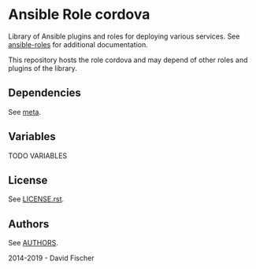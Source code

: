 # Ansible Role cordova

Library of Ansible plugins and roles for deploying various services.
See [ansible-roles](https://github.com/davidfischer-ch/ansible-roles) for additional documentation.

This repository hosts the role cordova and may depend of other roles and plugins of the library.

## Dependencies

See [meta](meta/main.yml).

## Variables

TODO VARIABLES

## License

See [LICENSE.rst](LICENSE.rst).

## Authors

See [AUTHORS](AUTHORS).

2014-2019 - David Fischer
